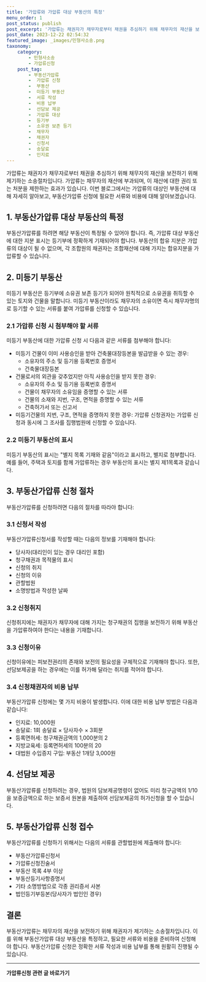 ```yaml
---
title: '가압류와 가압류 대상 부동산의 특정'
menu_order: 1
post_status: publish
post_excerpt: '가압류는 채권자가 채무자로부터 채권을 추심하기 위해 채무자의 재산을 보전하기 위해 제기하는 소송절차입니다. 가압류는 채무자의 재산에 부과되며, 이 재산에 대한 권리 또는 처분을 제한하는 효과가 있습니다. 이번 블로그에서는 가압류의 대상인 부동산에 대해 자세히 알아보고, 부동산가압류 신청에 필요한 서류와 비용에 대해 알아보겠습니다.'
post_date: 2023-12-22 02:54:32
featured_image: _images/민형사소송.png
taxonomy:
    category:
        - 민형사소송
        - 가압류신청
    post_tag:
        - 부동산가압류
        -  가압류 신청
        -  부동산
        -  미등기 부동산
        -  서류 작성
        -  비용 납부
        -  선담보 제공
        -  가압류 대상
        -  등기부
        -  소유권 보존 등기
        -  채무자
        -  채권자
        -  신청서
        -  송달료
        -  인지료
---
```



가압류는 채권자가 채무자로부터 채권을 추심하기 위해 채무자의 재산을 보전하기 위해 제기하는 소송절차입니다. 가압류는 채무자의 재산에 부과되며, 이 재산에 대한 권리 또는 처분을 제한하는 효과가 있습니다. 이번 블로그에서는 가압류의 대상인 부동산에 대해 자세히 알아보고, 부동산가압류 신청에 필요한 서류와 비용에 대해 알아보겠습니다.

## 1. 부동산가압류 대상 부동산의 특정

부동산가압류를 하려면 해당 부동산이 특정될 수 있어야 합니다. 즉, 가압류 대상 부동산에 대한 지분 표시는 등기부에 정확하게 기재되어야 합니다. 부동산의 합유 지분은 가압류의 대상이 될 수 없으며, 각 조합원의 채권자는 조합재산에 대해 가지는 합유지분을 가압류할 수 있습니다.

## 2. 미등기 부동산

미등기 부동산은 등기부에 소유권 보존 등기가 되어야 원칙적으로 소유권을 취득할 수 있는 토지와 건물을 말합니다. 미등기 부동산이라도 채무자의 소유이면 즉시 채무자명의로 등기할 수 있는 서류를 붙여 가압류를 신청할 수 있습니다.

### 2.1 가압류 신청 시 첨부해야 할 서류

미등기 부동산에 대한 가압류 신청 시 다음과 같은 서류를 첨부해야 합니다:
- 미등기 건물이 이미 사용승인을 받아 건축물대장등본을 발급받을 수 있는 경우: 
  - 소유자의 주소 및 등기용 등록번호 증명서
  - 건축물대장등본
- 건물로서의 외관을 갖추었지만 아직 사용승인을 받지 못한 경우:
  - 소유자의 주소 및 등기용 등록번호 증명서
  - 건물이 채무자의 소유임을 증명할 수 있는 서류
  - 건물의 소재와 지번, 구조, 면적을 증명할 수 있는 서류
  - 건축허가서 또는 신고서
- 미등기건물의 지번, 구조, 면적을 증명하지 못한 경우: 가압류 신청권자는 가압류 신청과 동시에 그 조사를 집행법원에 신청할 수 있습니다.

### 2.2 미등기 부동산의 표시

미등기 부동산의 표시는 "별지 목록 기재와 같음"이라고 표시하고, 별지로 첨부합니다. 예를 들어, 주택과 토지를 함께 가압류하는 경우 부동산의 표시는 별지 제1목록과 같습니다.

## 3. 부동산가압류 신청 절차

부동산가압류를 신청하려면 다음의 절차를 따라야 합니다:

### 3.1 신청서 작성

부동산가압류신청서를 작성할 때는 다음의 정보를 기재해야 합니다:
- 당사자(대리인이 있는 경우 대리인 포함)
- 청구채권과 목적물의 표시
- 신청의 취지
- 신청의 이유
- 관할법원
- 소명방법과 작성한 날짜

### 3.2 신청취지

신청취지에는 채권자가 채무자에 대해 가지는 청구채권의 집행을 보전하기 위해 부동산을 가압류하여야 한다는 내용을 기재합니다.

### 3.3 신청이유

신청이유에는 피보전권리의 존재와 보전의 필요성을 구체적으로 기재해야 합니다. 또한, 선담보제공을 하는 경우에는 이를 허가해 달라는 취지를 적어야 합니다.

### 3.4 신청채권자의 비용 납부

부동산가압류 신청에는 몇 가지 비용이 발생합니다. 이에 대한 비용 납부 방법은 다음과 같습니다:
- 인지료: 10,000원
- 송달료: 1회 송달료 × 당사자수 × 3회분
- 등록면허세: 청구채권금액의 1,000분의 2
- 지방교육세: 등록면허세의 100분의 20
- 대법원 수입증지 구입: 부동산 1개당 3,000원

## 4. 선담보 제공

부동산가압류를 신청하려는 경우, 법원의 담보제공명령이 없어도 미리 청구금액의 1/10을 보증금액으로 하는 보증서 원본을 제출하여 선담보제공의 허가신청을 할 수 있습니다.

## 5. 부동산가압류 신청 접수

부동산가압류를 신청하기 위해서는 다음의 서류를 관할법원에 제출해야 합니다:
- 부동산가압류신청서
- 가압류신청진술서
- 부동산 목록 4부 이상
- 부동산등기사항증명서
- 기타 소명방법으로 각종 권리증서 사본
- 법인등기부등본(당사자가 법인인 경우)

## 결론

부동산가압류는 채무자의 재산을 보전하기 위해 채권자가 제기하는 소송절차입니다. 이를 위해 부동산가압류 대상 부동산을 특정하고, 필요한 서류와 비용을 준비하여 신청해야 합니다. 부동산가압류 신청은 정확한 서류 작성과 비용 납부를 통해 원활히 진행될 수 있습니다.


<!-- wp:separator -->
<hr class="wp-block-separator has-alpha-channel-opacity"/>
<!-- /wp:separator -->

<!-- wp:group {"backgroundColor":"base","layout":{"type":"constrained"}} -->
<div class="wp-block-group has-base-background-color has-background"><!-- wp:paragraph {"align":"center","fontSize":"medium"} -->
<p class="has-text-align-center has-large-font-size"><strong>가압류신청 관련 글 바로가기</strong></p>
<!-- /wp:paragraph -->


<!-- wp:latest-posts
{"categories":[{"id":14445,"count":19,"description":"","link":"https://uknowlaw.com/category/%ea%b0%80%ec%95%95%eb%a5%98%ec%8b%a0%ec%b2%ad/","name":"가압류신청","slug":"가압류신청","taxonomy":"category","parent":0,"meta":[],"_links":{"self":[{"href":"https://uknowlaw.com/wp-json/wp/v2/categories/14445"}],"collection":[{"href":"https://uknowlaw.com/wp-json/wp/v2/categories"}],"about":[{"href":"https://uknowlaw.com/wp-json/wp/v2/taxonomies/category"}],"wp:post_type":[{"href":"https://uknowlaw.com/wp-json/wp/v2/posts?categories=14445"}],"curies":[{"name":"wp","href":"https://api.w.org/{rel}","templated":true}]}}],"postsToShow":100,"excerptLength":28,"postLayout":"grid","columns":2,"featuredImageAlign":"left","featuredImageSizeSlug":"large","fontSize":"small"} /--></div>
<!-- /wp:group -->